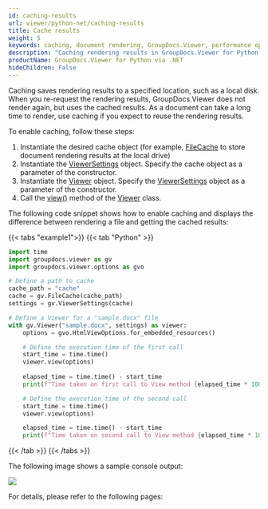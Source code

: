 ```yaml
---
id: caching-results
url: viewer/python-net/caching-results
title: Cache results
weight: 5
keywords: caching, document rendering, GroupDocs.Viewer, performance optimization, file cache, rendering cache, viewer settings
description: "Caching rendering results in GroupDocs.Viewer for Python applications to improve performance."
productName: GroupDocs.Viewer for Python via .NET
hideChildren: False
---
```

Caching saves rendering results to a specified location, such as a local disk. When you re-request the rendering results, GroupDocs.Viewer does not render again, but uses the cached results.
As a document can take a long time to render, use caching if you expect to reuse the rendering results.

To enable caching, follow these steps:

1. Instantiate the desired cache object (for example, [FileCache](#) to store document rendering results at the local drive)
2. Instantiate the [ViewerSettings](#) object. Specify the cache object as a parameter of the constructor.
3. Instantiate the [Viewer](#) object. Specify the [ViewerSettings](#) object as a parameter of the constructor.
4. Call the [view()](#) method of the [Viewer](#) class.

The following code snippet shows how to enable caching and displays the difference between rendering a file and getting the cached results:

{{< tabs "example1">}}
{{< tab "Python" >}}
```python
import time
import groupdocs.viewer as gv
import groupdocs.viewer.options as gvo

# Define a path to cache
cache_path = "cache"
cache = gv.FileCache(cache_path)
settings = gv.ViewerSettings(cache)

# Define a Viewer for a "sample.docx" file
with gv.Viewer("sample.docx", settings) as viewer:
    options = gvo.HtmlViewOptions.for_embedded_resources()

    # Define the execution time of the first call
    start_time = time.time()
    viewer.view(options)
    
    elapsed_time = time.time() - start_time
    print(f"Time taken on first call to View method {elapsed_time * 1000:.0f} (ms).")

    # Define the execution time of the second call
    start_time = time.time()
    viewer.view(options)

    elapsed_time = time.time() - start_time
    print(f"Time taken on second call to View method {elapsed_time * 1000:.0f} (ms).")
```
{{< /tab >}}
{{< /tabs >}}

The following image shows a sample console output:

![](/viewer/python-net/images/caching-results.png)

For details, please refer to the following pages: